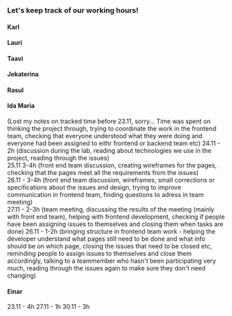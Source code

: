### Let's keep track of our working hours!

#### Karl

#### Lauri

#### Taavi

#### Jekaterina

#### Rasul

#### Ida Maria
(Lost my notes on tracked time before 23.11, sorry... Time was spent on thinking the project through, trying to coordinate the work in the frontend team, checking that everyone understood what they were doing and everyone had been assigned to eithr frontend or backend team etc)
24.11 - 2h (discussion during the lab, reading about technologies we use in the project, reading through the issues)<br>
25.11 3-4h (front end team discussion, creating wireframes for the pages, checking that the pages meet all the requirements from the issues)<br>
26.11 - 3-4h (front end team discussion, wireframes, small corrections or specifications about the issues and design, trying to improve communication in frontend team, finding questions to adress in team meeting)<br>
27.11 - 2-3h (team meeting, discussing the results of the meeting (mainly with front end team), helping with frontend development, checking if people have been assigning issues to themselves and closing them when tasks are done)
26.11 - 1-2h (bringing structure in frontend team work - helping the developer understand what pages still need to be done and what info should be on which page, closing the issues that need to be closed etc, reminding people to assign issues to themselves and close them accordingly, talking to a teammember who hasn't been participating very much, reading through the issues again to make sure they don't need changing)

#### Einar
23.11 - 4h
27.11 - 1h
30.11 - 3h
